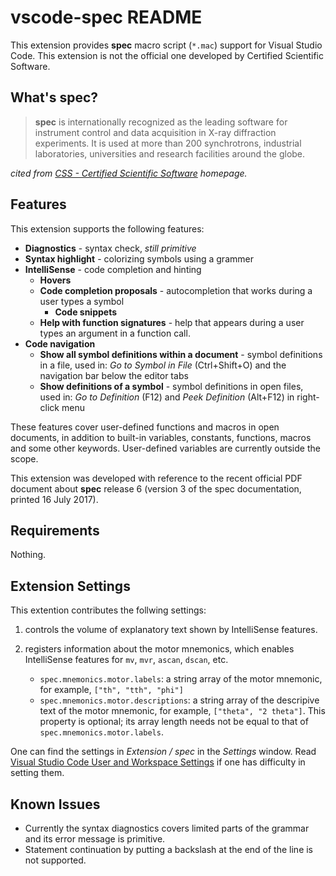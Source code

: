 # vscode-spec README

This extension provides **spec** macro script (`*.mac`) support for Visual Studio Code.
This extension is not the official one developed by Certified Scientific Software.

## What's **spec**?

> **spec** is internationally recognized as the leading software for instrument control and data acquisition in X-ray diffraction experiments.
> It is used at more than 200 synchrotrons, industrial laboratories, universities and research facilities around the globe.

*cited from [CSS - Certified Scientific Software](https://www.certif.com) homepage.*

## Features

This extension supports the following features:

* __Diagnostics__ - syntax check, _still primitive_
* __Syntax highlight__ - colorizing symbols using a grammer
* __IntelliSense__ - code completion and hinting
  * __Hovers__
  * __Code completion proposals__ - autocompletion that works during a user types a symbol
    * __Code snippets__
  * __Help with function signatures__ - help that appears during a user types an argument in a function call.
* __Code navigation__
  * __Show all symbol definitions within a document__ - symbol definitions in a file, used in: _Go to Symbol in File_ (Ctrl+Shift+O) and the navigation bar below the editor tabs
  * __Show definitions of a symbol__ - symbol definitions in open files, used in: _Go to Definition_ (F12) and _Peek Definition_ (Alt+F12) in right-click menu

These features cover user-defined functions and macros in open documents, in addition to built-in variables, constants, functions, macros and some other keywords.
User-defined variables are currently outside the scope.

This extension was developed with reference to the recent official PDF document about **spec** release 6 (version 3 of the spec documentation, printed 16 July 2017).

## Requirements

Nothing.

## Extension Settings

This extention contributes the follwing settings:

1. controls the volume of explanatory text shown by IntelliSense features.
2. registers information about the motor mnemonics, which enables IntelliSense features for `mv`, `mvr`, `ascan`, `dscan`, etc.

    * `spec.mnemonics.motor.labels`: a string array of the motor mnemonic, for example, `["th", "tth", "phi"]`
    * `spec.mnemonics.motor.descriptions`: a string array of the descripive text of the motor mnemonic, for example, `["theta", "2 theta"]`. This property is optional; its array length needs not be equal to that of `spec.mnemonics.motor.labels`.

One can find the settings in *Extension / spec* in the *Settings* window.
Read [Visual Studio Code User and Workspace Settings](https://code.visualstudio.com/docs/getstarted/settings) if one has difficulty in setting them.

<!-- Include if your extension adds any VS Code settings through the `contributes.configuration` extension point . -->

## Known Issues

* Currently the syntax diagnostics covers limited parts of the grammar and its error message is primitive.
* Statement continuation by putting a backslash at the end of the line is not supported.
